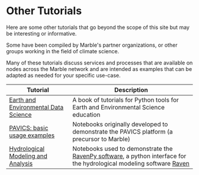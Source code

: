 # Other Tutorials

Here are some other tutorials that go beyond the scope of this site but may be interesting or informative. 

Some have been compiled by Marble's partner organizations, or other groups working in the field of climate science.

Many of these tutorials discuss services and processes that are available on nodes across the Marble network and are 
intended as examples that can be adapted as needed for your specific use-case.

| Tutorial                                                                                            | Description                                                                                                                                                                         |
|-----------------------------------------------------------------------------------------------------|-------------------------------------------------------------------------------------------------------------------------------------------------------------------------------------|
| [Earth and Environmental Data Science](https://earth-env-data-science.github.io/intro.html)         | A book of tutorials for Python tools for Earth and Environmental Science education                                                                                                  |
| [PAVICS: basic usage examples](https://ouranosinc.github.io/pavics-sdi/notebooks/index.html)        | Notebooks originally developed to demonstrate the PAVICS platform (a precursor to Marble)                                                                                           |
| [Hydrological Modeling and Analysis](https://ravenpy.readthedocs.io/en/latest/notebooks/index.html) | Notebooks used to demonstrate the [RavenPy software](https://ravenpy.readthedocs.io), a python interface for the hydrological modeling software [Raven](http://raven.uwaterloo.ca/) |

